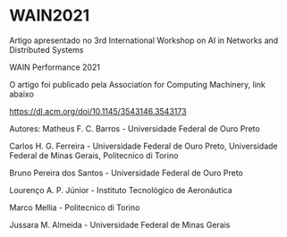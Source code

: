 # WAIN2021
 Artigo apresentado no 3rd International Workshop on AI in Networks and Distributed Systems 

 WAIN Performance 2021

O artigo foi publicado pela Association for Computing Machinery, link abaixo 

https://dl.acm.org/doi/10.1145/3543146.3543173

Autores:
Matheus F. C. Barros - Universidade Federal de Ouro Preto

Carlos H. G. Ferreira - Universidade Federal de Ouro Preto, Universidade Federal de Minas Gerais, Politecnico di Torino

Bruno Pereira dos Santos - Universidade Federal de Ouro Preto

Lourenço A. P. Júnior - Instituto Tecnológico de Aeronáutica

Marco Mellia - Politecnico di Torino

Jussara M. Almeida - Universidade Federal de Minas Gerais
